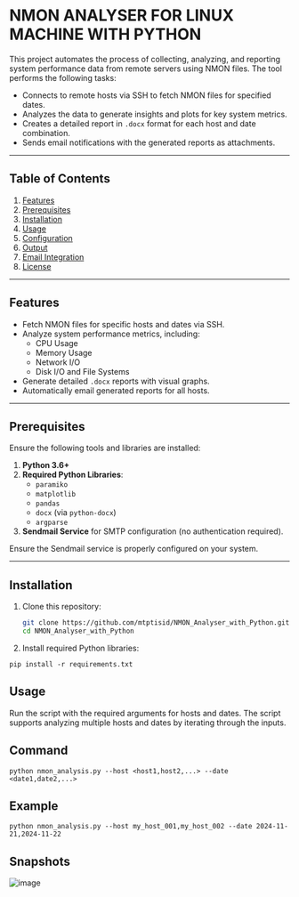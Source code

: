 #  **NMON ANALYSER FOR LINUX MACHINE WITH PYTHON**


This project automates the process of collecting, analyzing, and reporting system performance data from remote servers using NMON files. The tool performs the following tasks:

- Connects to remote hosts via SSH to fetch NMON files for specified dates.
- Analyzes the data to generate insights and plots for key system metrics.
- Creates a detailed report in `.docx` format for each host and date combination.
- Sends email notifications with the generated reports as attachments.

---

## Table of Contents

1. [Features](#features)
2. [Prerequisites](#prerequisites)
3. [Installation](#installation)
4. [Usage](#usage)
5. [Configuration](#configuration)
6. [Output](#output)
7. [Email Integration](#email-integration)
8. [License](#license)

---

## Features

- Fetch NMON files for specific hosts and dates via SSH.
- Analyze system performance metrics, including:
  - CPU Usage
  - Memory Usage
  - Network I/O
  - Disk I/O and File Systems
- Generate detailed `.docx` reports with visual graphs.
- Automatically email generated reports for all hosts.

---

## Prerequisites

Ensure the following tools and libraries are installed:

1. **Python 3.6+**
2. **Required Python Libraries**: 
   - `paramiko`
   - `matplotlib`
   - `pandas`
   - `docx` (via `python-docx`)
   - `argparse`
3. **Sendmail Service** for SMTP configuration (no authentication required).

Ensure the Sendmail service is properly configured on your system.

---

## Installation

1. Clone this repository:
   ```bash
   git clone https://github.com/mtptisid/NMON_Analyser_with_Python.git
   cd NMON_Analyser_with_Python
    ```
2.	Install required Python libraries:
   ```
   pip install -r requirements.txt
   ```

## Usage

Run the script with the required arguments for hosts and dates. The script supports analyzing multiple hosts and dates by iterating through the inputs.

## Command
  ```
  python nmon_analysis.py --host <host1,host2,...> --date <date1,date2,...>
  ```

## Example
  ```
  python nmon_analysis.py --host my_host_001,my_host_002 --date 2024-11-21,2024-11-22
  ```


## Snapshots
![image](https://github.com/user-attachments/assets/1fcf31d6-b6a7-4e41-aa7b-b6a71c9c9677)


